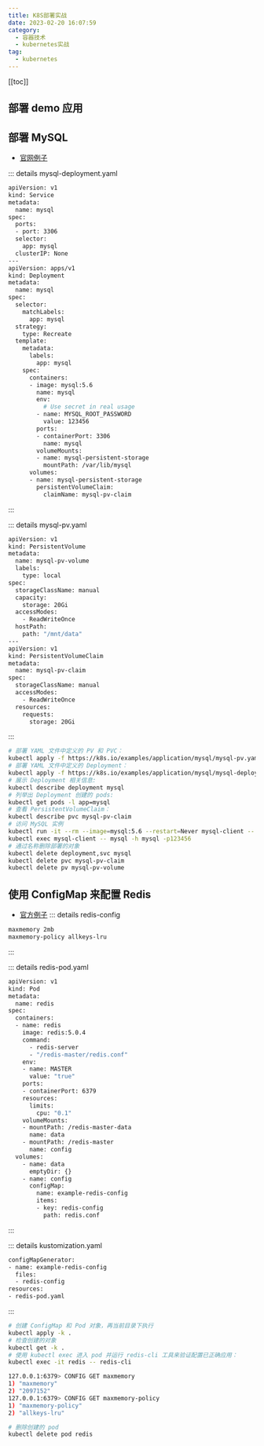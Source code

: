 ```yaml
---
title: K8S部署实战
date: 2023-02-20 16:07:59
category: 
  - 容器技术
  - kubernetes实战
tag: 
  - kubernetes
---
```


<!-- more -->

[[toc]]

## 部署 demo 应用

## 部署 MySQL

- [官网例子](https://kubernetes.io/zh/docs/tasks/run-application/run-single-instance-stateful-application/)

::: details mysql-deployment.yaml

```bash
apiVersion: v1
kind: Service
metadata:
  name: mysql
spec:
  ports:
  - port: 3306
  selector:
    app: mysql
  clusterIP: None
---
apiVersion: apps/v1
kind: Deployment
metadata:
  name: mysql
spec:
  selector:
    matchLabels:
      app: mysql
  strategy:
    type: Recreate
  template:
    metadata:
      labels:
        app: mysql
    spec:
      containers:
      - image: mysql:5.6
        name: mysql
        env:
          # Use secret in real usage
        - name: MYSQL_ROOT_PASSWORD
          value: 123456
        ports:
        - containerPort: 3306
          name: mysql
        volumeMounts:
        - name: mysql-persistent-storage
          mountPath: /var/lib/mysql
      volumes:
      - name: mysql-persistent-storage
        persistentVolumeClaim:
          claimName: mysql-pv-claim
```

:::

::: details mysql-pv.yaml

```bash
apiVersion: v1
kind: PersistentVolume
metadata:
  name: mysql-pv-volume
  labels:
    type: local
spec:
  storageClassName: manual
  capacity:
    storage: 20Gi
  accessModes:
    - ReadWriteOnce
  hostPath:
    path: "/mnt/data"
---
apiVersion: v1
kind: PersistentVolumeClaim
metadata:
  name: mysql-pv-claim
spec:
  storageClassName: manual
  accessModes:
    - ReadWriteOnce
  resources:
    requests:
      storage: 20Gi
```

:::

```bash
# 部署 YAML 文件中定义的 PV 和 PVC：
kubectl apply -f https://k8s.io/examples/application/mysql/mysql-pv.yaml
# 部署 YAML 文件中定义的 Deployment：
kubectl apply -f https://k8s.io/examples/application/mysql/mysql-deployment.yaml
# 展示 Deployment 相关信息:
kubectl describe deployment mysql
# 列举出 Deployment 创建的 pods:
kubectl get pods -l app=mysql
# 查看 PersistentVolumeClaim：
kubectl describe pvc mysql-pv-claim
# 访问 MySQL 实例
kubectl run -it --rm --image=mysql:5.6 --restart=Never mysql-client -- mysql -h mysql -p123456
kubectl exec mysql-client -- mysql -h mysql -p123456
# 通过名称删除部署的对象
kubectl delete deployment,svc mysql
kubectl delete pvc mysql-pv-claim
kubectl delete pv mysql-pv-volume
```

## 使用 ConfigMap 来配置 Redis

- [官方例子](https://kubernetes.io/zh/docs/tutorials/configuration/configure-redis-using-configmap/)
  ::: details redis-config

```bash
maxmemory 2mb
maxmemory-policy allkeys-lru
```

:::

::: details redis-pod.yaml

```bash
apiVersion: v1
kind: Pod
metadata:
  name: redis
spec:
  containers:
  - name: redis
    image: redis:5.0.4
    command:
      - redis-server
      - "/redis-master/redis.conf"
    env:
    - name: MASTER
      value: "true"
    ports:
    - containerPort: 6379
    resources:
      limits:
        cpu: "0.1"
    volumeMounts:
    - mountPath: /redis-master-data
      name: data
    - mountPath: /redis-master
      name: config
  volumes:
    - name: data
      emptyDir: {}
    - name: config
      configMap:
        name: example-redis-config
        items:
        - key: redis-config
          path: redis.conf
```

:::

::: details kustomization.yaml

```bash
configMapGenerator:
- name: example-redis-config
  files:
  - redis-config
resources:
- redis-pod.yaml
```

:::

```bash
# 创建 ConfigMap 和 Pod 对象，再当前目录下执行
kubectl apply -k .
# 检查创建的对象
kubectl get -k .
# 使用 kubectl exec 进入 pod 并运行 redis-cli 工具来验证配置已正确应用：
kubectl exec -it redis -- redis-cli

127.0.0.1:6379> CONFIG GET maxmemory
1) "maxmemory"
2) "2097152"
127.0.0.1:6379> CONFIG GET maxmemory-policy
1) "maxmemory-policy"
2) "allkeys-lru"

# 删除创建的 pod
kubectl delete pod redis
```
